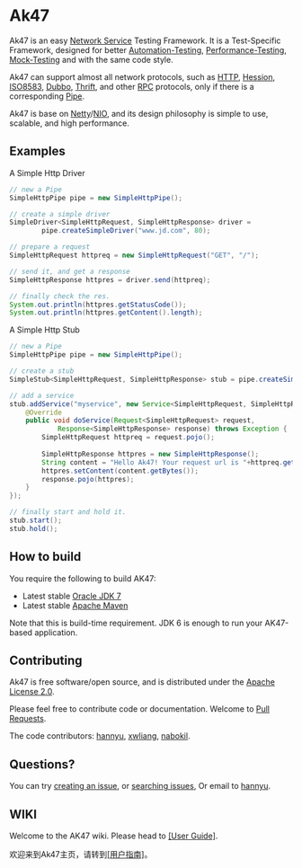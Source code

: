 Ak47 
=========

Ak47 is an easy [Network Service](http://en.wikipedia.org/wiki/Network_service) Testing Framework. It is a Test-Specific Framework, designed for better [Automation-Testing](http://en.wikipedia.org/wiki/Test_automation), [Performance-Testing](http://en.wikipedia.org/wiki/Performance_testing), [Mock-Testing](http://en.wikipedia.org/wiki/Mock_object) and with the same code style.

Ak47 can support almost all network protocols, such as [HTTP](http://en.wikipedia.org/wiki/Hypertext_Transfer_Protocol), [Hession](http://hessian.caucho.com/), [ISO8583](http://en.wikipedia.org/wiki/ISO_8583), [Dubbo](https://github.com/alibaba/dubbo), [Thrift](https://thrift.apache.org/), and other [RPC](http://en.wikipedia.org/wiki/Remote_procedure_call) protocols, only if there is a corresponding [Pipe](#).

Ak47 is base on [Netty](http://netty.io)/[NIO](http://en.wikipedia.org/wiki/Non-blocking_I/O_(Java)), and its design philosophy is simple to use, scalable, and high performance.


## Examples
A Simple Http Driver
```java
// new a Pipe
SimpleHttpPipe pipe = new SimpleHttpPipe();

// create a simple driver
SimpleDriver<SimpleHttpRequest, SimpleHttpResponse> driver = 
        pipe.createSimpleDriver("www.jd.com", 80);

// prepare a request
SimpleHttpRequest httpreq = new SimpleHttpRequest("GET", "/");

// send it, and get a response
SimpleHttpResponse httpres = driver.send(httpreq);

// finally check the res.
System.out.println(httpres.getStatusCode());
System.out.println(httpres.getContent().length);
```
A Simple Http Stub
```java
// new a Pipe
SimpleHttpPipe pipe = new SimpleHttpPipe();

// create a stub
SimpleStub<SimpleHttpRequest, SimpleHttpResponse> stub = pipe.createSimpleStub(8055);

// add a service
stub.addService("myservice", new Service<SimpleHttpRequest, SimpleHttpResponse>(){
    @Override
    public void doService(Request<SimpleHttpRequest> request,
            Response<SimpleHttpResponse> response) throws Exception {
        SimpleHttpRequest httpreq = request.pojo();
        
        SimpleHttpResponse httpres = new SimpleHttpResponse();
        String content = "Hello Ak47! Your request url is "+httpreq.getUrl();
        httpres.setContent(content.getBytes());
        response.pojo(httpres);
    }
});

// finally start and hold it.
stub.start();
stub.hold();
```


## How to build

You require the following to build AK47:

* Latest stable [Oracle JDK 7](http://www.oracle.com/technetwork/java/)
* Latest stable [Apache Maven](http://maven.apache.org/)

Note that this is build-time requirement.  JDK 6 is enough to run your AK47-based application.



## Contributing 

Ak47 is free software/open source, and is distributed under the [Apache License 2.0](http://www.apache.org/licenses/LICENSE-2.0).

Please feel free to contribute code or documentation. Welcome to [Pull Requests](https://help.github.com/articles/using-pull-requests/).

The code contributors: [hannyu](mailto:hannyu@gmail.com), [xwliang](mailto:liangxiaowu2008@163.com), [nabokil](mailto:672162494@qq.com).


## Questions?

You can try [creating an issue](https://help.github.com/articles/creating-an-issue/), or 
[searching issues](https://help.github.com/articles/searching-issues/), Or email to [hannyu](mailto:hannyu@gmail.com).

## WIKI

Welcome to the AK47 wiki. Please head to [\[User Guide\]](https://github.com/JD-wangyin/Ak47/wiki/User-Guide).

欢迎来到Ak47主页，请转到[\[用户指南\]](https://github.com/JD-wangyin/Ak47/wiki/%E7%94%A8%E6%88%B7%E6%8C%87%E5%8D%97)。
